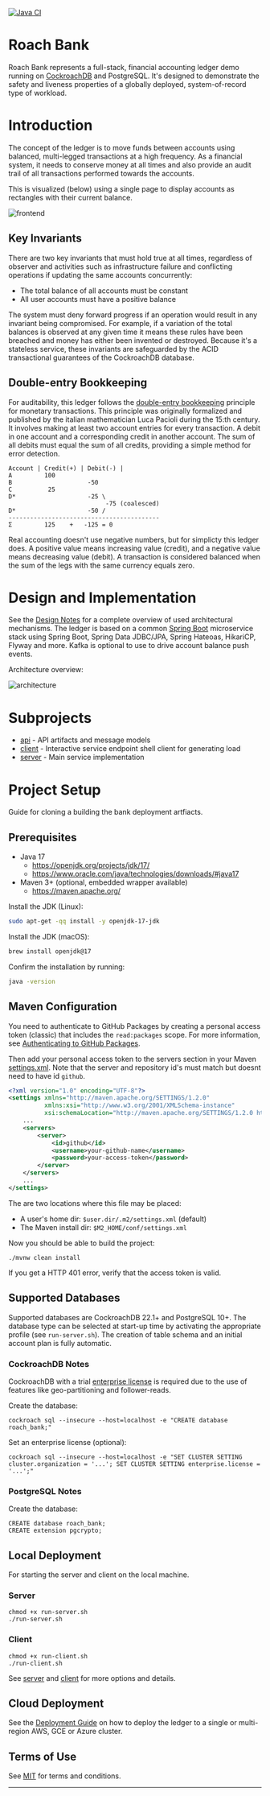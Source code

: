 [![Java CI](https://github.com/kai-niemi/roach-bank/actions/workflows/maven.yml/badge.svg?branch=main)](https://github.com/kai-niemi/roach-bank/actions/workflows/maven.yml)

# Roach Bank

Roach Bank represents a full-stack, financial accounting ledger demo running on [CockroachDB](https://www.cockroachlabs.com/)
and PostgreSQL. It's designed to demonstrate the safety and liveness properties of a globally deployed, 
system-of-record type of workload.

# Introduction

The concept of the ledger is to move funds between accounts using balanced, multi-legged transactions 
at a high frequency. As a financial system, it needs to conserve money at all times and also provide 
an audit trail of all transactions performed towards the accounts.

This is visualized (below) using a single page to display accounts as rectangles with their current
balance.

![frontend](docs/diagram_frontend.png)

## Key Invariants

There are two key invariants that must hold true at all times, regardless of observer and activities 
such as infrastructure failure and conflicting operations if updating the same accounts 
concurrently:

* The total balance of all accounts must be constant
* All user accounts must have a positive balance

The system must deny forward progress if an operation would result in any invariant being compromised. 
For example, if a variation of the total balances is observed at any given time it means these rules 
have been breached and money has either been invented or destroyed. Because it's a stateless service, 
these invariants are safeguarded by the ACID transactional guarantees of the CockroachDB database.

## Double-entry Bookkeeping

For auditability, this ledger follows the [double-entry bookkeeping](https://en.wikipedia.org/wiki/Double-entry_bookkeeping)
principle for monetary transactions. This principle was originally formalized and published by the italian 
mathematician Luca Pacioli during the 15:th century. It involves making at least two account entries for 
every transaction. A debit in one account and a corresponding credit in another account. The sum of all 
debits must equal the sum of all credits, providing a simple method for error detection.

    Account | Credit(+) | Debit(-) |
    A         100               
    B                     -50
    C          25
    D*                    -25 \
                               -75 (coalesced)
    D*                    -50 /
    ------------------------------------------
    Σ         125    +   -125 = 0 

Real accounting doesn't use negative numbers, but for simplicty this ledger does. A positive value means 
increasing value (credit), and a negative value means decreasing value (debit). A transaction is 
considered balanced when the sum of the legs with the same currency equals zero.

# Design and Implementation

See the [Design Notes](docs/DESIGN.md) for a complete overview of used architectural mechanisms.
The ledger is based on a common [Spring Boot](https://spring.io/projects/spring-boot) microservice
stack using Spring Boot, Spring Data JDBC/JPA, Spring Hateoas, HikariCP, Flyway and more. Kafka
is optional to use to drive account balance push events.

Architecture overview:

![architecture](docs/diagram_architecture.png)

# Subprojects

- [api](bank-api/README.md) - API artifacts and message models
- [client](bank-client/README.md) - Interactive service endpoint shell client for generating load
- [server](bank-server/README.md) - Main service implementation

# Project Setup

Guide for cloning a building the bank deployment artfiacts.

## Prerequisites

- Java 17
    - https://openjdk.org/projects/jdk/17/
    - https://www.oracle.com/java/technologies/downloads/#java17
- Maven 3+ (optional, embedded wrapper available)
    - https://maven.apache.org/

Install the JDK (Linux):

```bash
sudo apt-get -qq install -y openjdk-17-jdk
```

Install the JDK (macOS):

```bash
brew install openjdk@17 
```

Confirm the installation by running:

```bash
java -version
```

## Maven Configuration

You need to authenticate to GitHub Packages by creating a personal access token (classic)
that includes the `read:packages` scope. For more information, see [Authenticating to GitHub Packages](https://docs.github.com/en/packages/working-with-a-github-packages-registry/working-with-the-apache-maven-registry#authenticating-to-github-packages).

Then add your personal access token to the servers section in your Maven [settings.xml](https://maven.apache.org/settings.html).
Note that the server and repository id's must match but doesnt need to have id `github`.

```xml
<?xml version="1.0" encoding="UTF-8"?>
<settings xmlns="http://maven.apache.org/SETTINGS/1.2.0"
          xmlns:xsi="http://www.w3.org/2001/XMLSchema-instance"
          xsi:schemaLocation="http://maven.apache.org/SETTINGS/1.2.0 https://maven.apache.org/xsd/settings-1.2.0.xsd">
    ...
    <servers>
        <server>
            <id>github</id>
            <username>your-github-name</username>
            <password>your-access-token</password>
        </server>
    </servers>
    ...
</settings>
```

The are two locations where this file may be placed:

- A user's home dir: `$user.dir/.m2/settings.xml` (default)
- The Maven install dir: `$M2_HOME/conf/settings.xml`

Now you should be able to build the project:

```shell
./mvnw clean install
```

If you get a HTTP 401 error, verify that the access token is valid. 

## Supported Databases

Supported databases are CockroachDB 22.1+ and PostgreSQL 10+. The database type can 
be selected at start-up time by activating the appropriate profile (see `run-server.sh`). 
The creation of table schema and an initial account plan is fully automatic. 

### CockroachDB Notes

CockroachDB with a trial [enterprise license](https://www.cockroachlabs.com/docs/stable/licensing-faqs.html#obtain-a-license)
is required due to the use of features like geo-partitioning and follower-reads.

Create the database:

    cockroach sql --insecure --host=localhost -e "CREATE database roach_bank;"
    
Set an enterprise license (optional):

    cockroach sql --insecure --host=localhost -e "SET CLUSTER SETTING cluster.organization = '...'; SET CLUSTER SETTING enterprise.license = '...';"
 
### PostgreSQL Notes

Create the database:

    CREATE database roach_bank;
    CREATE extension pgcrypto;

## Local Deployment
                   
For starting the server and client on the local machine.

### Server

    chmod +x run-server.sh
    ./run-server.sh

### Client

    chmod +x run-client.sh
    ./run-client.sh

See [server](bank-server/README.md) and [client](bank-client/README.md) for more 
options and details.

## Cloud Deployment 

See the [Deployment Guide](deploy/README.md) on how to deploy the ledger to a single or multi-region
AWS, GCE or Azure cluster. 

## Terms of Use

See [MIT](LICENSE.txt) for terms and conditions.

---
